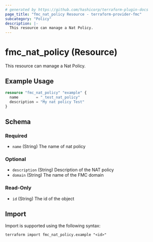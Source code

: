 ```yaml
---
# generated by https://github.com/hashicorp/terraform-plugin-docs
page_title: "fmc_nat_policy Resource - terraform-provider-fmc"
subcategory: "Policy"
description: |-
  This resource can manage a Nat Policy.
---
```


# fmc_nat_policy (Resource)

This resource can manage a Nat Policy.

## Example Usage

```terraform
resource "fmc_nat_policy" "example" {
  name        = "_test_nat_policy"
  description = "My nat policy Test"
}
```

<!-- schema generated by tfplugindocs -->
## Schema

### Required

- `name` (String) The name of nat policy

### Optional

- `description` (String) Description of the NAT policy
- `domain` (String) The name of the FMC domain

### Read-Only

- `id` (String) The id of the object

## Import

Import is supported using the following syntax:

```shell
terraform import fmc_nat_policy.example "<id>"
```
